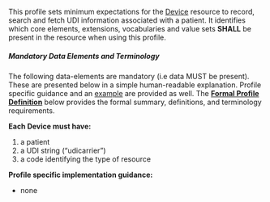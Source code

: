 This profile sets minimum expectations for the [Device] resource to record, search and fetch UDI information associated with a patient. It identifies which core elements, extensions, vocabularies and value sets **SHALL** be present in the resource when using this profile.


##### Mandatory Data Elements and Terminology


The following data-elements are mandatory (i.e data MUST be present). These are presented below in a simple human-readable explanation.  Profile specific guidance and an [example](#example) are provided as well.  The [**Formal Profile Definition**](#profile) below provides the  formal summary, definitions, and  terminology requirements.  

**Each Device must have:**

1.  a patient
1.  a UDI string (“udicarrier”)
1.  a code identifying the type of resource

**Profile specific implementation guidance:**

* none

[Device]: http://hl7-fhir.github.io/device.html